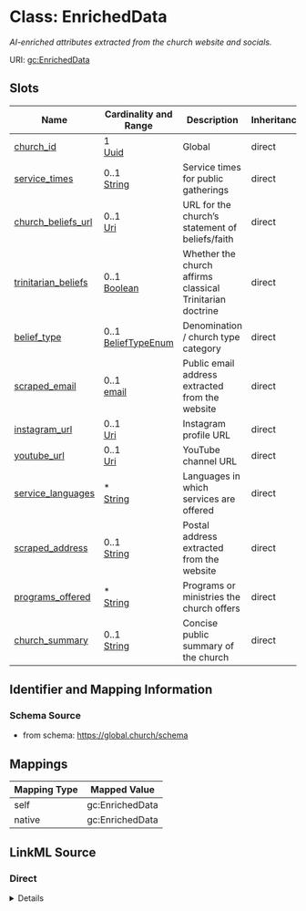 

# Class: EnrichedData 


_AI-enriched attributes extracted from the church website and socials._





URI: [gc:EnrichedData](https://global.church/schema/EnrichedData)










<!-- no inheritance hierarchy -->


## Slots

| Name | Cardinality and Range | Description | Inheritance |
| ---  | --- | --- | --- |
| [church_id](church_id.md) | 1 <br/> [Uuid](Uuid.md) | Global | direct |
| [service_times](service_times.md) | 0..1 <br/> [String](String.md) | Service times for public gatherings | direct |
| [church_beliefs_url](church_beliefs_url.md) | 0..1 <br/> [Uri](Uri.md) | URL for the church’s statement of beliefs/faith | direct |
| [trinitarian_beliefs](trinitarian_beliefs.md) | 0..1 <br/> [Boolean](Boolean.md) | Whether the church affirms classical Trinitarian doctrine | direct |
| [belief_type](belief_type.md) | 0..1 <br/> [BeliefTypeEnum](BeliefTypeEnum.md) | Denomination / church type category | direct |
| [scraped_email](scraped_email.md) | 0..1 <br/> [email](email.md) | Public email address extracted from the website | direct |
| [instagram_url](instagram_url.md) | 0..1 <br/> [Uri](Uri.md) | Instagram profile URL | direct |
| [youtube_url](youtube_url.md) | 0..1 <br/> [Uri](Uri.md) | YouTube channel URL | direct |
| [service_languages](service_languages.md) | * <br/> [String](String.md) | Languages in which services are offered | direct |
| [scraped_address](scraped_address.md) | 0..1 <br/> [String](String.md) | Postal address extracted from the website | direct |
| [programs_offered](programs_offered.md) | * <br/> [String](String.md) | Programs or ministries the church offers | direct |
| [church_summary](church_summary.md) | 0..1 <br/> [String](String.md) | Concise public summary of the church | direct |










## Identifier and Mapping Information






### Schema Source


* from schema: https://global.church/schema




## Mappings

| Mapping Type | Mapped Value |
| ---  | ---  |
| self | gc:EnrichedData |
| native | gc:EnrichedData |






## LinkML Source

<!-- TODO: investigate https://stackoverflow.com/questions/37606292/how-to-create-tabbed-code-blocks-in-mkdocs-or-sphinx -->

### Direct

<details>
```yaml
name: EnrichedData
description: AI-enriched attributes extracted from the church website and socials.
in_subset:
- public
- enrichment
from_schema: https://global.church/schema
rank: 1000
slots:
- church_id
- service_times
- church_beliefs_url
- trinitarian_beliefs
- belief_type
- scraped_email
- instagram_url
- youtube_url
- service_languages
- scraped_address
- programs_offered
- church_summary

```
</details>

### Induced

<details>
```yaml
name: EnrichedData
description: AI-enriched attributes extracted from the church website and socials.
in_subset:
- public
- enrichment
from_schema: https://global.church/schema
rank: 1000
attributes:
  church_id:
    name: church_id
    description: Global.Church-issued ID for a church.
    comments:
    - 'Primary key for the Church entity. Stable and non-reassignable.

      Used as the foreign key for ChurchWebsite, EnrichedData, and other related records.

      '
    examples:
    - value: 9e1c2a7d-4c33-4b8b-9d7a-1a2b3c4d5e6f
      description: Example church UUID.
    in_subset:
    - church_core
    - public
    from_schema: https://global.church/schema
    rank: 1000
    identifier: true
    alias: church_id
    owner: EnrichedData
    domain_of:
    - Church
    - ChurchWebsite
    - EnrichedData
    range: uuid
    required: true
  service_times:
    name: service_times
    description: Service times for public gatherings.
    comments:
    - 'Free text or structured patterns (e.g., “Sun 9:00 & 11:00; Wed 19:00”).

      If multiple campuses or languages differ, note this in `service_languages` and

      `programs_offered` where appropriate.

      '
    examples:
    - value: Sundays 9:00 & 11:00; Wednesdays 7:00
      description: Weekly cadence.
    - value: Sat 18:00 (Español), Sun 10:00 (English)
      description: Bilingual schedule.
    in_subset:
    - public
    - enrichment
    from_schema: https://global.church/schema
    rank: 1000
    alias: service_times
    owner: EnrichedData
    domain_of:
    - EnrichedData
    range: string
  church_beliefs_url:
    name: church_beliefs_url
    description: URL for the church’s statement of beliefs/faith.
    comments:
    - 'Prefer the canonical “Beliefs” page for doctrinal summaries.

      If multiple pages exist, choose the most comprehensive source.

      '
    examples:
    - value: https://gracechurch.org/beliefs
      description: Canonical beliefs page.
    in_subset:
    - public
    - enrichment
    from_schema: https://global.church/schema
    rank: 1000
    alias: church_beliefs_url
    owner: EnrichedData
    domain_of:
    - EnrichedData
    range: uri
  trinitarian_beliefs:
    name: trinitarian_beliefs
    description: Whether the church affirms classical Trinitarian doctrine.
    comments:
    - 'Boolean derived from site language (e.g., statements referencing Father, Son,
      Holy Spirit).

      When unknown or ambiguous, leave unset rather than guessing.

      '
    examples:
    - value: 'true'
      description: Affirmed on the Beliefs page.
    - value: 'false'
      description: Explicitly non-Trinitarian statement.
    in_subset:
    - public
    - enrichment
    from_schema: https://global.church/schema
    rank: 1000
    alias: trinitarian_beliefs
    owner: EnrichedData
    domain_of:
    - EnrichedData
    range: boolean
  belief_type:
    name: belief_type
    description: 'Denomination / church type category.

      Classifies the church into a top-level Christian family as defined by BeliefTypeEnum.

      Based on the Harvest Information Standards (HIS) Registry of Religions.

      '
    comments:
    - 'Use the controlled values in BeliefTypeEnum. When unclear, set `unknown`.

      You may revise this after human review.

      '
    examples:
    - value: protestant
      description: Derived from the site’s denomination statement.
    - value: unknown
      description: Insufficient info to classify.
    in_subset:
    - public
    - enrichment
    from_schema: https://global.church/schema
    rank: 1000
    alias: belief_type
    owner: EnrichedData
    domain_of:
    - EnrichedData
    range: BeliefTypeEnum
  scraped_email:
    name: scraped_email
    description: Public email address extracted from the website.
    comments:
    - 'Only store addresses published for church contact (office@, info@).

      Do not store personal staff emails unless explicitly public and necessary.

      '
    examples:
    - value: info@gracechurch.org
      description: Generic church inbox.
    - value: office@stpauls-sydney.org.au
      description: Office contact.
    in_subset:
    - internal
    - pii
    - enrichment
    from_schema: https://global.church/schema
    exact_mappings:
    - schema:email
    rank: 1000
    alias: scraped_email
    owner: EnrichedData
    domain_of:
    - EnrichedData
    range: email
  instagram_url:
    name: instagram_url
    description: Instagram profile URL.
    comments:
    - 'Prefer the canonical profile (not a hashtag or location page).

      Normalize to the https scheme.

      '
    examples:
    - value: https://www.instagram.com/gracechurch/
      description: Canonical Instagram URL.
    in_subset:
    - public
    - enrichment
    from_schema: https://global.church/schema
    exact_mappings:
    - schema:sameAs
    rank: 1000
    alias: instagram_url
    owner: EnrichedData
    domain_of:
    - EnrichedData
    range: uri
  youtube_url:
    name: youtube_url
    description: YouTube channel URL.
    comments:
    - 'Prefer the canonical channel or handle URL (not individual video URLs).

      Normalize to https and include trailing slash when appropriate.

      '
    examples:
    - value: https://www.youtube.com/@GraceChurch
      description: Channel handle URL.
    in_subset:
    - public
    - enrichment
    from_schema: https://global.church/schema
    exact_mappings:
    - schema:sameAs
    rank: 1000
    alias: youtube_url
    owner: EnrichedData
    domain_of:
    - EnrichedData
    range: uri
  service_languages:
    name: service_languages
    description: Languages in which services are offered.
    comments:
    - 'Use ISO 639 language names or tags where possible (e.g., “en”, “es” or “English”,
      “Spanish”).

      Include multiple entries for multilingual services/campuses.

      '
    examples:
    - value: '["English", "Spanish"]'
      description: Bilingual services as a JSON array string.
    in_subset:
    - public
    - enrichment
    from_schema: https://global.church/schema
    exact_mappings:
    - schema:inLanguage
    rank: 1000
    alias: service_languages
    owner: EnrichedData
    domain_of:
    - EnrichedData
    range: string
    multivalued: true
  scraped_address:
    name: scraped_address
    description: Postal address extracted from the website.
    comments:
    - 'Use when the canonical `address` is not available or differs from the site.

      This value may be noisy and should be normalized or validated before publishing.

      '
    examples:
    - value: 456 Ocean Ave, Malibu, CA 90265
      description: Address parsed from the footer.
    in_subset:
    - public
    - enrichment
    from_schema: https://global.church/schema
    exact_mappings:
    - schema:address
    rank: 1000
    alias: scraped_address
    owner: EnrichedData
    domain_of:
    - EnrichedData
    range: string
  programs_offered:
    name: programs_offered
    description: Programs or ministries the church offers.
    comments:
    - 'List distinct program names (e.g., “Youth”, “Alpha”, “Food Pantry”).

      Prefer stable, human-readable labels; avoid internal codes in public data.

      '
    examples:
    - value: '["Youth Ministry", "Food Pantry", "Alpha Course"]'
      description: Three public-facing programs as a JSON array string.
    in_subset:
    - public
    - enrichment
    from_schema: https://global.church/schema
    exact_mappings:
    - schema:service
    rank: 1000
    alias: programs_offered
    owner: EnrichedData
    domain_of:
    - EnrichedData
    range: string
    multivalued: true
  church_summary:
    name: church_summary
    description: Concise public summary of the church.
    comments:
    - '1–3 sentences describing the congregation, location, service style, and distinctives.

      Intended for profile cards or search results. Keep under ~300 characters.

      '
    examples:
    - value: Multi-generational church serving Malibu with Sunday services at 9 &
        11am and active youth and outreach programs.
      description: Short profile blurb.
    in_subset:
    - public
    - enrichment
    from_schema: https://global.church/schema
    rank: 1000
    alias: church_summary
    owner: EnrichedData
    domain_of:
    - EnrichedData
    range: string

```
</details>